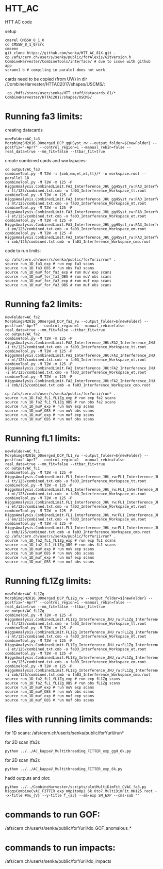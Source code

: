 # HTT_AC
HTT AC code

setup

    cmsrel CMSSW_8_1_0
    cd CMSSW_8_1_0/src 
    cmsenv
    git clone https://github.com/senka/HTT_AC_81X.git .
    cp /afs/cern.ch/user/s/senka/public/forAlexis/GitVersion.h CombineHarvester/CombineTools/interface/ # due to issue with github app
    scramv1 b # compiling in paralel does not work

cards need to be copied (from UW) in dir /CombineHarvester/HTTAC2017/shapes/USCMS/:
     
     cp /hdfs/store/user/senka/HTT_stuff/datacards_81/* CombineHarvester/HTTAC2017/shapes/USCMS/


# Running fa3 limits:

creating datacards

    newFolder=AC_fa3
    MorphingSM2016_D0merged_DCP_ggHSyst_rw --output_folder=${newFolder} --postfix="-Apr7" --control_region=1 --manual_rebin=false --real_data=true --mm_fit=false --ttbar_fit=true


create combined cards and workspaces:

    cd output/AC_fa3
    combineTool.py -M T2W -i {cmb,em,et,mt,tt}/* -o workspace.root --parallel 18
    combineTool.py -M T2W -m 125 -P HiggsAnalysis.CombinedLimit.FA3_Interference_JHU_ggHSyst_rw:FA3_Interference_JHU_ggHSyst_rw -i tt/125/combined.txt.cmb -o fa03_Interference_Workspace_tt.root
    combineTool.py -M T2W -m 125 -P HiggsAnalysis.CombinedLimit.FA3_Interference_JHU_ggHSyst_rw:FA3_Interference_JHU_ggHSyst_rw -i mt/125/combined.txt.cmb -o fa03_Interference_Workspace_mt.root
    combineTool.py -M T2W -m 125 -P HiggsAnalysis.CombinedLimit.FA3_Interference_JHU_ggHSyst_rw:FA3_Interference_JHU_ggHSyst_rw -i et/125/combined.txt.cmb -o fa03_Interference_Workspace_et.root
    combineTool.py -M T2W -m 125 -P HiggsAnalysis.CombinedLimit.FA3_Interference_JHU_ggHSyst_rw:FA3_Interference_JHU_ggHSyst_rw -i em/125/combined.txt.cmb -o fa03_Interference_Workspace_em.root
    combineTool.py -M T2W -m 125 -P HiggsAnalysis.CombinedLimit.FA3_Interference_JHU_ggHSyst_rw:FA3_Interference_JHU_ggHSyst_rw -i cmb/125/combined.txt.cmb -o fa03_Interference_Workspace_cmb.root

code to run limits:

    cp /afs/cern.ch/user/s/senka/public/forYurii/run* .
    source run_1D_fa3_exp # run exp fa3 scans
    source run_1D_fa3_OBS # run obs fa3 scans
    source run_1D_muV_for_fa3_exp # run muV exp scans
    source run_1D_muV_for_fa3_OBS # run muV obs scans
    source run_1D_muf_for_fa3_exp # run muf exp scans
    source run_1D_muf_for_fa3_OBS # run muf obs scans


# Running fa2 limits:


    newFolder=AC_fa2
    MorphingSM2016_D0merged_DCP_fa2_rw --output_folder=${newFolder} --postfix="-Apr7" --control_region=1 --manual_rebin=false --real_data=true --mm_fit=false --ttbar_fit=true
    cd output/AC_fa2
    combineTool.py -M T2W -m 125 -P HiggsAnalysis.CombinedLimit.FA2_Interference_JHU:FA2_Interference_JHU -i tt/125/combined.txt.cmb -o fa03_Interference_Workspace_tt.root
    combineTool.py -M T2W -m 125 -P HiggsAnalysis.CombinedLimit.FA2_Interference_JHU:FA2_Interference_JHU -i mt/125/combined.txt.cmb -o fa03_Interference_Workspace_mt.root
    combineTool.py -M T2W -m 125 -P HiggsAnalysis.CombinedLimit.FA2_Interference_JHU:FA2_Interference_JHU -i et/125/combined.txt.cmb -o fa03_Interference_Workspace_et.root
    combineTool.py -M T2W -m 125 -P HiggsAnalysis.CombinedLimit.FA2_Interference_JHU:FA2_Interference_JHU -i cmb/125/combined.txt.cmb -o fa03_Interference_Workspace_cmb.root
    
    cp /afs/cern.ch/user/s/senka/public/forYurii/run* .
    source run_1D_fa2_fL1_fL1Zg_exp # run exp fa2 scans
    source run_1D_fa2_fL1_fL1Zg_OBS # run obs fa2 scans
    source run_1D_muV_exp # run muV exp scans
    source run_1D_muV_OBS # run muV obs scans
    source run_1D_muf_exp # run muf exp scans
    source run_1D_muf_OBS # run muf obs scans

# Running fL1 limits:


    newFolder=AC_fL1
    MorphingSM2016_D0merged_DCP_fL1_rw --output_folder=${newFolder} --postfix="-Apr7" --control_region=1 --manual_rebin=false --real_data=true --mm_fit=false --ttbar_fit=true
    cd output/AC_fL1
    combineTool.py -M T2W -m 125 -P HiggsAnalysis.CombinedLimit.FL1_Interference_JHU_rw:FL1_Interference_JHU_rw -i tt/125/combined.txt.cmb -o fa03_Interference_Workspace_tt.root
    combineTool.py -M T2W -m 125 -P HiggsAnalysis.CombinedLimit.FL1_Interference_JHU_rw:FL1_Interference_JHU_rw -i mt/125/combined.txt.cmb -o fa03_Interference_Workspace_mt.root
    combineTool.py -M T2W -m 125 -P HiggsAnalysis.CombinedLimit.FL1_Interference_JHU_rw:FL1_Interference_JHU_rw -i et/125/combined.txt.cmb -o fa03_Interference_Workspace_et.root
    combineTool.py -M T2W -m 125 -P HiggsAnalysis.CombinedLimit.FL1_Interference_JHU_rw:FL1_Interference_JHU_rw -i em/125/combined.txt.cmb -o fa03_Interference_Workspace_em.root
    combineTool.py -M T2W -m 125 -P HiggsAnalysis.CombinedLimit.FL1_Interference_JHU_rw:FL1_Interference_JHU_rw -i cmb/125/combined.txt.cmb -o fa03_Interference_Workspace_cmb.root
    cp /afs/cern.ch/user/s/senka/public/forYurii/run* .
    source run_1D_fa2_fL1_fL1Zg_exp # run exp fL1 scans
    source run_1D_fa2_fL1_fL1Zg_OBS # run obs fL1 scans
    source run_1D_muV_exp # run muV exp scans
    source run_1D_muV_OBS # run muV obs scans
    source run_1D_muf_exp # run muf exp scans
    source run_1D_muf_OBS # run muf obs scans

# Running fL1Zg limits:


    newFolder=AC_fL1Zg
    MorphingSM2016_D0merged_DCP_fL1Zg_rw --output_folder=${newFolder} --postfix="-Apr7" --control_region=1 --manual_rebin=false --real_data=true --mm_fit=false --ttbar_fit=true
    cd output/AC_fL1Zg
    combineTool.py -M T2W -m 125 -P HiggsAnalysis.CombinedLimit.FL1Zg_Interference_JHU_rw:FL1Zg_Interference_JHU_rw -i tt/125/combined.txt.cmb -o fa03_Interference_Workspace_tt.root
    combineTool.py -M T2W -m 125 -P HiggsAnalysis.CombinedLimit.FL1Zg_Interference_JHU_rw:FL1Zg_Interference_JHU_rw -i mt/125/combined.txt.cmb -o fa03_Interference_Workspace_mt.root
    combineTool.py -M T2W -m 125 -P HiggsAnalysis.CombinedLimit.FL1Zg_Interference_JHU_rw:FL1Zg_Interference_JHU_rw -i et/125/combined.txt.cmb -o fa03_Interference_Workspace_et.root
    combineTool.py -M T2W -m 125 -P HiggsAnalysis.CombinedLimit.FL1Zg_Interference_JHU_rw:FL1Zg_Interference_JHU_rw -i em/125/combined.txt.cmb -o fa03_Interference_Workspace_em.root
    combineTool.py -M T2W -m 125 -P HiggsAnalysis.CombinedLimit.FL1Zg_Interference_JHU_rw:FL1Zg_Interference_JHU_rw -i cmb/125/combined.txt.cmb -o fa03_Interference_Workspace_cmb.root
    source run_1D_fa2_fL1_fL1Zg_exp # run exp fL1Zg scans
    source run_1D_fa2_fL1_fL1Zg_OBS # run obs fL1Zg scans
    source run_1D_muV_exp # run muV exp scans
    source run_1D_muV_OBS # run muV obs scans
    source run_1D_muf_exp # run muf exp scans
    source run_1D_muf_OBS # run muf obs scans


# files with running limits commands:
for 1D scans:
    /afs/cern.ch/user/s/senka/public/forYurii/run*
    
for 2D scan (fa3):
    
    python ../../AC_kappaV_Multithreading_FITTER_exp_ggH_6k.py

for 2D scan (fa2):

    python ../../AC_kappaV_Multithreading_FITTER_exp_6k.py
    
hadd outputs and plot:

    python ../../CombineHarvester/scripts/plotMultiDimFit_CVAC_fa3.py higgsCombineCvAC_FITTER_exp_m0p1to0p1_6k.0to7.MultiDimFit.mH125.root --x-title #mu_{V} --y-title f_{a3} --sm-exp SM_EXP --cms-sub ""


# commands to run GOF:
   /afs/cern.ch/user/s/senka/public/forYurii/do_GOF_anomalous_*

# commands to run impacts:
   /afs/cern.ch/user/s/senka/public/forYurii/do_impacts
